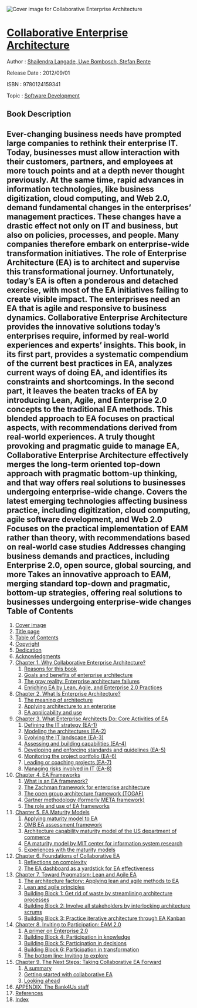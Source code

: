 ![Cover image for Collaborative Enterprise Architecture](https://imgdetail.ebookreading.net/cover/cover/software_development/EB9780124159341.jpg)

[Collaborative Enterprise Architecture](https://ebookreading.net/view/book/Collaborative+Enterprise+Architecture-EB9780124159341_1.html "Collaborative Enterprise Architecture")
====================================================================================================================

Author : [Shailendra Langade](https://ebookreading.net/search/author/Shailendra+Langade),[ Uwe Bombosch](https://ebookreading.net/search/author/+Uwe+Bombosch),[ Stefan Bente](https://ebookreading.net/search/author/+Stefan+Bente)

Release Date : 2012/09/01

ISBN : 9780124159341

Topic : [Software Development](https://ebookreading.net/search/category/software-development)

Book Description
-----------------

Ever-changing business needs have prompted large companies to rethink their enterprise IT. Today, businesses must allow interaction with their customers, partners, and employees at more touch points and at a depth never thought previously. At the same time, rapid advances in information technologies, like business digitization, cloud computing, and Web 2.0, demand fundamental changes in the enterprises’ management practices. These changes have a drastic effect not only on IT and business, but also on policies, processes, and people. Many companies therefore embark on enterprise-wide transformation initiatives. The role of Enterprise Architecture (EA) is to architect and supervise this transformational journey.  Unfortunately, today’s EA is often a ponderous and detached exercise, with most of the EA initiatives failing to create visible impact. The enterprises need an EA that is agile and responsive to business dynamics. Collaborative Enterprise Architecture provides the innovative solutions today’s enterprises require, informed by real-world experiences and experts’ insights.   This book, in its first part, provides a systematic compendium of the current best practices in EA, analyzes current ways of doing EA, and identifies its constraints and shortcomings. In the second part, it leaves the beaten tracks of EA by introducing Lean, Agile, and Enterprise 2.0 concepts to the traditional EA methods. This blended approach to EA focuses on practical aspects, with recommendations derived from real-world experiences.   A truly thought provoking and pragmatic guide to manage EA, Collaborative Enterprise Architecture effectively merges the long-term oriented top-down approach with pragmatic bottom-up thinking, and that way offers real solutions to businesses undergoing enterprise-wide change. 
Covers the latest emerging technologies affecting business practice, including digitization, cloud computing, agile software development, and Web 2.0 Focuses on the practical implementation of EAM rather than theory, with recommendations based on real-world case studies Addresses changing business demands and practices, including Enterprise 2.0, open source, global sourcing, and more Takes an innovative approach to EAM, merging standard top-down and pragmatic, bottom-up strategies, offering real solutions to businesses undergoing enterprise-wide changes               
Table of Contents
-----------------

1. [Cover image](https://ebookreading.net/view/book/Collaborative+Enterprise+Architecture-EB9780124159341_1.html#Cover)
1. [Title page](https://ebookreading.net/view/book/Collaborative+Enterprise+Architecture-EB9780124159341_2.html)
1. [Table of Contents](https://ebookreading.net/view/book/Collaborative+Enterprise+Architecture-EB9780124159341_3.html)
1. [Copyright](https://ebookreading.net/view/book/Collaborative+Enterprise+Architecture-EB9780124159341_4.html)
1. [Dedication](https://ebookreading.net/view/book/Collaborative+Enterprise+Architecture-EB9780124159341_5.html)
1. [Acknowledgments](https://ebookreading.net/view/book/Collaborative+Enterprise+Architecture-EB9780124159341_6.html)
1. [Chapter 1. Why Collaborative Enterprise Architecture?](https://ebookreading.net/view/book/Collaborative+Enterprise+Architecture-EB9780124159341_7.html#CHP001tit1)
    1. [Reasons for this book](https://ebookreading.net/view/book/Collaborative+Enterprise+Architecture-EB9780124159341_7.html#ST0010)
    1. [Goals and benefits of enterprise architecture](https://ebookreading.net/view/book/Collaborative+Enterprise+Architecture-EB9780124159341_7.html#ST0015)
    1. [The gray reality: Enterprise architecture failures](https://ebookreading.net/view/book/Collaborative+Enterprise+Architecture-EB9780124159341_7.html#ST0035)
    1. [Enriching EA by Lean, Agile, and Enterprise 2.0 Practices](https://ebookreading.net/view/book/Collaborative+Enterprise+Architecture-EB9780124159341_7.html#ST0105)
1. [Chapter 2. What Is Enterprise Architecture?](https://ebookreading.net/view/book/Collaborative+Enterprise+Architecture-EB9780124159341_8.html#CHP002tit1)
    1. [The meaning of architecture](https://ebookreading.net/view/book/Collaborative+Enterprise+Architecture-EB9780124159341_8.html#ST0015)
    1. [Applying architecture to an enterprise](https://ebookreading.net/view/book/Collaborative+Enterprise+Architecture-EB9780124159341_8.html#ST0025)
    1. [EA applicability and use](https://ebookreading.net/view/book/Collaborative+Enterprise+Architecture-EB9780124159341_8.html#ST0040)
1. [Chapter 3. What Enterprise Architects Do: Core Activities of EA](https://ebookreading.net/view/book/Collaborative+Enterprise+Architecture-EB9780124159341_9.html#CHP003tit1)
    1. [Defining the IT strategy (EA-1)](https://ebookreading.net/view/book/Collaborative+Enterprise+Architecture-EB9780124159341_9.html#ST0015)
    1. [Modeling the architectures (EA-2)](https://ebookreading.net/view/book/Collaborative+Enterprise+Architecture-EB9780124159341_9.html#ST0045)
    1. [Evolving the IT landscape (EA-3)](https://ebookreading.net/view/book/Collaborative+Enterprise+Architecture-EB9780124159341_9.html#ST0065)
    1. [Assessing and building capabilities (EA-4)](https://ebookreading.net/view/book/Collaborative+Enterprise+Architecture-EB9780124159341_9.html#ST0110)
    1. [Developing and enforcing standards and guidelines (EA-5)](https://ebookreading.net/view/book/Collaborative+Enterprise+Architecture-EB9780124159341_9.html#ST0150)
    1. [Monitoring the project portfolio (EA-6)](https://ebookreading.net/view/book/Collaborative+Enterprise+Architecture-EB9780124159341_9.html#ST0180)
    1. [Leading or coaching projects (EA-7)](https://ebookreading.net/view/book/Collaborative+Enterprise+Architecture-EB9780124159341_9.html#ST0220)
    1. [Managing risks involved in IT (EA-8)](https://ebookreading.net/view/book/Collaborative+Enterprise+Architecture-EB9780124159341_9.html#ST0225)
1. [Chapter 4. EA Frameworks](https://ebookreading.net/view/book/Collaborative+Enterprise+Architecture-EB9780124159341_10.html#CHP004tit1)
    1. [What is an EA framework?](https://ebookreading.net/view/book/Collaborative+Enterprise+Architecture-EB9780124159341_10.html#ST0015)
    1. [The Zachman framework for enterprise architecture](https://ebookreading.net/view/book/Collaborative+Enterprise+Architecture-EB9780124159341_10.html#ST0020)
    1. [The open group architecture framework (TOGAF)](https://ebookreading.net/view/book/Collaborative+Enterprise+Architecture-EB9780124159341_10.html#ST0025)
    1. [Gartner methodology (formerly META framework)](https://ebookreading.net/view/book/Collaborative+Enterprise+Architecture-EB9780124159341_10.html#ST0045)
    1. [The role and use of EA frameworks](https://ebookreading.net/view/book/Collaborative+Enterprise+Architecture-EB9780124159341_10.html#ST0050)
1. [Chapter 5. EA Maturity Models](https://ebookreading.net/view/book/Collaborative+Enterprise+Architecture-EB9780124159341_11.html#CHP005tit1)
    1. [Applying maturity model to EA](https://ebookreading.net/view/book/Collaborative+Enterprise+Architecture-EB9780124159341_11.html#ST0015)
    1. [OMB EA assessment framework](https://ebookreading.net/view/book/Collaborative+Enterprise+Architecture-EB9780124159341_11.html#ST0035)
    1. [Architecture capability maturity model of the US department of commerce](https://ebookreading.net/view/book/Collaborative+Enterprise+Architecture-EB9780124159341_11.html#ST0040)
    1. [EA maturity model by MIT center for information system research](https://ebookreading.net/view/book/Collaborative+Enterprise+Architecture-EB9780124159341_11.html#ST0045)
    1. [Experiences with the maturity models](https://ebookreading.net/view/book/Collaborative+Enterprise+Architecture-EB9780124159341_11.html#ST0050)
1. [Chapter 6. Foundations of Collaborative EA](https://ebookreading.net/view/book/Collaborative+Enterprise+Architecture-EB9780124159341_12.html#CHP006tit1)
    1. [Reflections on complexity](https://ebookreading.net/view/book/Collaborative+Enterprise+Architecture-EB9780124159341_12.html#ST0015)
    1. [The EA dashboard as a yardstick for EA effectiveness](https://ebookreading.net/view/book/Collaborative+Enterprise+Architecture-EB9780124159341_12.html#ST0040)
1. [Chapter 7. Toward Pragmatism: Lean and Agile EA](https://ebookreading.net/view/book/Collaborative+Enterprise+Architecture-EB9780124159341_13.html#CHP007tit1)
    1. [The architecture factory: Applying lean and agile methods to EA](https://ebookreading.net/view/book/Collaborative+Enterprise+Architecture-EB9780124159341_13.html#ST0020)
    1. [Lean and agile principles](https://ebookreading.net/view/book/Collaborative+Enterprise+Architecture-EB9780124159341_13.html#ST0040)
    1. [Building Block 1: Get rid of waste by streamlining architecture processes](https://ebookreading.net/view/book/Collaborative+Enterprise+Architecture-EB9780124159341_13.html#ST0140)
    1. [Building Block 2: Involve all stakeholders by interlocking architecture scrums](https://ebookreading.net/view/book/Collaborative+Enterprise+Architecture-EB9780124159341_13.html#ST0230)
    1. [Building Block 3: Practice iterative architecture through EA Kanban](https://ebookreading.net/view/book/Collaborative+Enterprise+Architecture-EB9780124159341_13.html#ST0255)
1. [Chapter 8. Inviting to Participation: EAM 2.0](https://ebookreading.net/view/book/Collaborative+Enterprise+Architecture-EB9780124159341_14.html#CHP008tit1)
    1. [A primer on Enterprise 2.0](https://ebookreading.net/view/book/Collaborative+Enterprise+Architecture-EB9780124159341_14.html#ST0010)
    1. [Building Block 4: Participation in knowledge](https://ebookreading.net/view/book/Collaborative+Enterprise+Architecture-EB9780124159341_14.html#ST0015)
    1. [Building Block 5: Participation in decisions](https://ebookreading.net/view/book/Collaborative+Enterprise+Architecture-EB9780124159341_14.html#ST0040)
    1. [Building Block 6: Participation in transformation](https://ebookreading.net/view/book/Collaborative+Enterprise+Architecture-EB9780124159341_14.html#ST0060)
    1. [The bottom line: Inviting to explore](https://ebookreading.net/view/book/Collaborative+Enterprise+Architecture-EB9780124159341_14.html#ST0080)
1. [Chapter 9. The Next Steps: Taking Collaborative EA Forward](https://ebookreading.net/view/book/Collaborative+Enterprise+Architecture-EB9780124159341_15.html#CHP009tit1)
    1. [A summary](https://ebookreading.net/view/book/Collaborative+Enterprise+Architecture-EB9780124159341_15.html#ST0015)
    1. [Getting started with collaborative EA](https://ebookreading.net/view/book/Collaborative+Enterprise+Architecture-EB9780124159341_15.html#ST0020)
    1. [Looking ahead](https://ebookreading.net/view/book/Collaborative+Enterprise+Architecture-EB9780124159341_15.html#ST0090)
1. [APPENDIX: The Bank4Us staff](https://ebookreading.net/view/book/Collaborative+Enterprise+Architecture-EB9780124159341_16.html#tit1)
1. [References](https://ebookreading.net/view/book/Collaborative+Enterprise+Architecture-EB9780124159341_17.html#ST0010)
1. [Index](https://ebookreading.net/view/book/Collaborative+Enterprise+Architecture-EB9780124159341_0.html)
